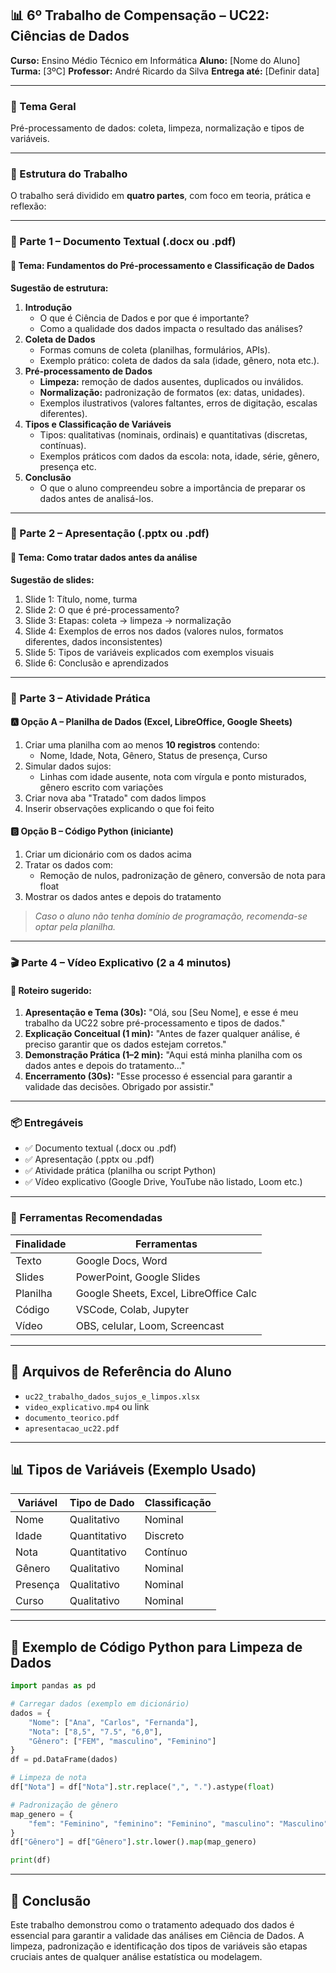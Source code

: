## 📊 6º Trabalho de Compensação – UC22: Ciências de Dados

**Curso:** Ensino Médio Técnico em Informática
 **Aluno:** [Nome do Aluno]
 **Turma:** [3ºC]
 **Professor:** André Ricardo da Silva
 **Entrega até:** [Definir data]

------

### 🎯 Tema Geral

Pré-processamento de dados: coleta, limpeza, normalização e tipos de variáveis.

------

### 📁 Estrutura do Trabalho

O trabalho será dividido em **quatro partes**, com foco em teoria, prática e reflexão:

------

### 📝 Parte 1 – Documento Textual (.docx ou .pdf)

#### 📌 Tema: Fundamentos do Pré-processamento e Classificação de Dados

**Sugestão de estrutura:**

1. **Introdução**
   - O que é Ciência de Dados e por que é importante?
   - Como a qualidade dos dados impacta o resultado das análises?
2. **Coleta de Dados**
   - Formas comuns de coleta (planilhas, formulários, APIs).
   - Exemplo prático: coleta de dados da sala (idade, gênero, nota etc.).
3. **Pré-processamento de Dados**
   - **Limpeza:** remoção de dados ausentes, duplicados ou inválidos.
   - **Normalização:** padronização de formatos (ex: datas, unidades).
   - Exemplos ilustrativos (valores faltantes, erros de digitação, escalas diferentes).
4. **Tipos e Classificação de Variáveis**
   - Tipos: qualitativas (nominais, ordinais) e quantitativas (discretas, contínuas).
   - Exemplos práticos com dados da escola: nota, idade, série, gênero, presença etc.
5. **Conclusão**
   - O que o aluno compreendeu sobre a importância de preparar os dados antes de analisá-los.

------

### 🎤 Parte 2 – Apresentação (.pptx ou .pdf)

#### 🎯 Tema: Como tratar dados antes da análise

**Sugestão de slides:**

1. Slide 1: Título, nome, turma
2. Slide 2: O que é pré-processamento?
3. Slide 3: Etapas: coleta → limpeza → normalização
4. Slide 4: Exemplos de erros nos dados (valores nulos, formatos diferentes, dados inconsistentes)
5. Slide 5: Tipos de variáveis explicados com exemplos visuais
6. Slide 6: Conclusão e aprendizados

------

### 🧪 Parte 3 – Atividade Prática

#### 🅰️ Opção A – Planilha de Dados (Excel, LibreOffice, Google Sheets)

1. Criar uma planilha com ao menos **10 registros** contendo:
   - Nome, Idade, Nota, Gênero, Status de presença, Curso
2. Simular dados sujos:
   - Linhas com idade ausente, nota com vírgula e ponto misturados, gênero escrito com variações
3. Criar nova aba "Tratado" com dados limpos
4. Inserir observações explicando o que foi feito

#### 🅱️ Opção B – Código Python (iniciante)

1. Criar um dicionário com os dados acima
2. Tratar os dados com:
   - Remoção de nulos, padronização de gênero, conversão de nota para float
3. Mostrar os dados antes e depois do tratamento

> *Caso o aluno não tenha domínio de programação, recomenda-se optar pela planilha.*

------

### 🎬 Parte 4 – Vídeo Explicativo (2 a 4 minutos)

#### 🎥 Roteiro sugerido:

1. **Apresentação e Tema (30s):**
    "Olá, sou [Seu Nome], e esse é meu trabalho da UC22 sobre pré-processamento e tipos de dados."
2. **Explicação Conceitual (1 min):**
    "Antes de fazer qualquer análise, é preciso garantir que os dados estejam corretos."
3. **Demonstração Prática (1–2 min):**
    "Aqui está minha planilha com os dados antes e depois do tratamento..."
4. **Encerramento (30s):**
    "Esse processo é essencial para garantir a validade das decisões. Obrigado por assistir."

------

### 📦 Entregáveis

- ✅ Documento textual (.docx ou .pdf)
- ✅ Apresentação (.pptx ou .pdf)
- ✅ Atividade prática (planilha ou script Python)
- ✅ Vídeo explicativo (Google Drive, YouTube não listado, Loom etc.)

------

### 🧰 Ferramentas Recomendadas

| Finalidade | Ferramentas                            |
| ---------- | -------------------------------------- |
| Texto      | Google Docs, Word                      |
| Slides     | PowerPoint, Google Slides              |
| Planilha   | Google Sheets, Excel, LibreOffice Calc |
| Código     | VSCode, Colab, Jupyter                 |
| Vídeo      | OBS, celular, Loom, Screencast         |

------

## 📂 Arquivos de Referência do Aluno

- `uc22_trabalho_dados_sujos_e_limpos.xlsx`
- `video_explicativo.mp4` ou link
- `documento_teorico.pdf`
- `apresentacao_uc22.pdf`

------

## 📊 Tipos de Variáveis (Exemplo Usado)

| Variável | Tipo de Dado | Classificação |
| -------- | ------------ | ------------- |
| Nome     | Qualitativo  | Nominal       |
| Idade    | Quantitativo | Discreto      |
| Nota     | Quantitativo | Contínuo      |
| Gênero   | Qualitativo  | Nominal       |
| Presença | Qualitativo  | Nominal       |
| Curso    | Qualitativo  | Nominal       |

------

## 🐍 Exemplo de Código Python para Limpeza de Dados

```python
import pandas as pd

# Carregar dados (exemplo em dicionário)
dados = {
    "Nome": ["Ana", "Carlos", "Fernanda"],
    "Nota": ["8,5", "7.5", "6,0"],
    "Gênero": ["FEM", "masculino", "Feminino"]
}
df = pd.DataFrame(dados)

# Limpeza de nota
df["Nota"] = df["Nota"].str.replace(",", ".").astype(float)

# Padronização de gênero
map_genero = {
    "fem": "Feminino", "feminino": "Feminino", "masculino": "Masculino"
}
df["Gênero"] = df["Gênero"].str.lower().map(map_genero)

print(df)
```

------

## 📌 Conclusão

Este trabalho demonstrou como o tratamento adequado dos dados é essencial para garantir a validade das análises em Ciência de Dados. A limpeza, padronização e identificação dos tipos de variáveis são etapas cruciais antes de qualquer análise estatística ou modelagem.